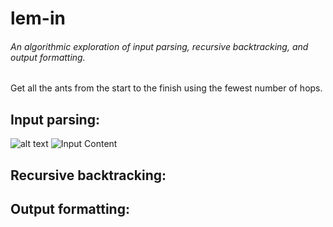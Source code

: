 # lem-in
###### An algorithmic exploration of input parsing, recursive backtracking, and output formatting.

Get all the ants from the start to the finish using the fewest number of hops.

## Input parsing:
![alt text](https://raw.githubusercontent.com/username/projectname/branch/path/to/img.png)
![Input Content](git@github.com:wobula/lem_in/1.png)

## Recursive backtracking:

## Output formatting: